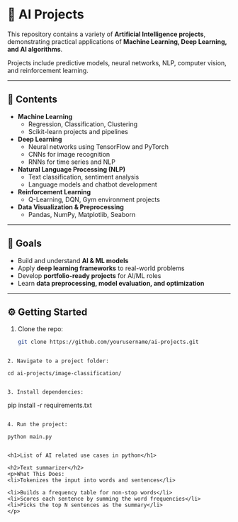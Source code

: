 # 🤖 AI Projects

This repository contains a variety of **Artificial Intelligence projects**, demonstrating practical applications of **Machine Learning, Deep Learning, and AI algorithms**.

Projects include predictive models, neural networks, NLP, computer vision, and reinforcement learning.

---

## 🚀 Contents

- **Machine Learning**
  - Regression, Classification, Clustering
  - Scikit-learn projects and pipelines
- **Deep Learning**
  - Neural networks using TensorFlow and PyTorch
  - CNNs for image recognition
  - RNNs for time series and NLP
- **Natural Language Processing (NLP)**
  - Text classification, sentiment analysis
  - Language models and chatbot development
- **Reinforcement Learning**
  - Q-Learning, DQN, Gym environment projects
- **Data Visualization & Preprocessing**
  - Pandas, NumPy, Matplotlib, Seaborn

---

## 🎯 Goals

- Build and understand **AI & ML models**  
- Apply **deep learning frameworks** to real-world problems  
- Develop **portfolio-ready projects** for AI/ML roles  
- Learn **data preprocessing, model evaluation, and optimization**  

---

## ⚙️ Getting Started

1. Clone the repo:
   ```bash
   git clone https://github.com/yourusername/ai-projects.git
  ```

2. Navigate to a project folder:
   ```
    cd ai-projects/image-classification/
  ```

3. Install dependencies:
  ```
   pip install -r requirements.txt
  ```

4. Run the project:
  ```
    python main.py
  ```

<h1>List of AI related use cases in python</h1>

<h2>Text summarizer</h2>
<p>What This Does:
  <li>Tokenizes the input into words and sentences</li>

<li>Builds a frequency table for non-stop words</li>
<li>Scores each sentence by summing the word frequencies</li>
<li>Picks the top N sentences as the summary</li>
</p>



